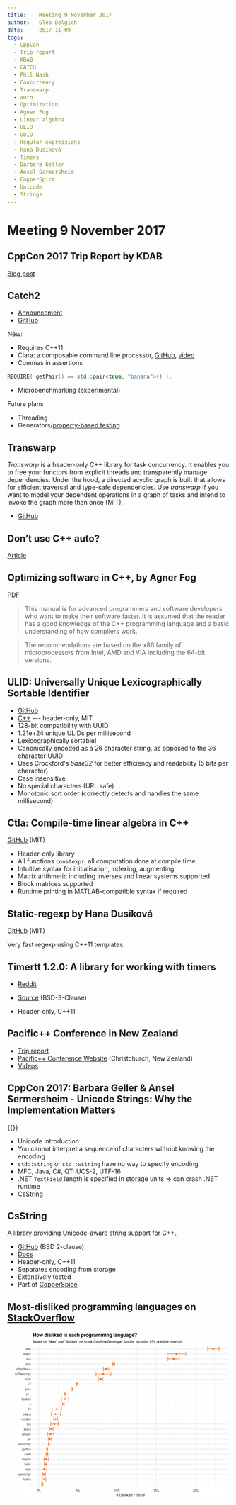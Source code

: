 ```yaml
---
title:    Meeting 9 November 2017
author:   Gleb Dolgich
date:     2017-11-09
tags:
  - CppCon
  - Trip report
  - KDAB
  - CATCH
  - Phil Nash
  - Concurrency
  - Transwarp
  - auto
  - Optimization
  - Agner Fog
  - Linear algebra
  - ULID
  - UUID
  - Regular expressions
  - Hana Dusíková
  - Timers
  - Barbara Geller
  - Ansel Sermersheim
  - CopperSpice
  - Unicode
  - Strings
---
```


# Meeting 9 November 2017

## CppCon 2017 Trip Report by KDAB

[Blog post](http://www.kdab.com/cppcon-2017-trip-report/)

## Catch2

* [Announcement](http://www.levelofindirection.com/journal/2017/11/3/catch2-released.html)
* [GitHub](https://github.com/catchorg/Catch2)

New:

* Requires C++11
* Clara: a composable command line processor, [GitHub](https://github.com/philsquared/Clara), [video](https://www.youtube.com/watch?v=Od4bjLfwI-A)
* Commas in assertions

```cpp
REQUIRE( getPair() == std::pair<true, "banana">() );
```

* Microbenchmarking (experimental)

Future plans

* Threading
* Generators/[property-based testing](http://hypothesis.works/articles/what-is-property-based-testing/)

## Transwarp

*Transwarp* is a header-only C++ library for task concurrency. It enables you to free your functors from explicit threads and transparently manage dependencies. Under the hood, a directed acyclic graph is built that allows for efficient traversal and type-safe dependencies. Use *transwarp* if you want to model your dependent operations in a graph of tasks and intend to invoke the graph more than once (MIT).

* [GitHub](https://github.com/bloomen/transwarp)

## Don’t use C++ auto?

[Article](http://swdevmastery.com/dont-use-c-auto-restricting-auto-is-not-the-best-decision-for-your-company-and-it-is-unfair-to-your-developers-instead-train-them-on-how-to-use-it/)

## Optimizing software in C++, by Agner Fog

[PDF](http://agner.org/optimize/optimizing_cpp.pdf)

> This manual is for advanced programmers and software developers who want to make their software faster. It is assumed that the reader has a good knowledge of the C++ programming language and a basic understanding of how compilers work.

> The recommendations are based on the x86 family of microprocessors from Intel, AMD and VIA including the 64-bit versions.

## ULID: Universally Unique Lexicographically Sortable Identifier

* [GitHub](https://github.com/alizain/ulid)
* [C++](https://github.com/suyash/ulid) --- header-only, MIT
* 128-bit compatibility with UUID
* 1.21e+24 unique ULIDs per millisecond
* Lexicographically sortable!
* Canonically encoded as a 26 character string, as opposed to the 36 character UUID
* Uses Crockford's *base32* for better efficiency and readability (5 bits per character)
* Case insensitive
* No special characters (URL safe)
* Monotonic sort order (correctly detects and handles the same millisecond)

## Ctla: Compile-time linear algebra in C++

[GitHub](https://github.com/moroneyt/ctla) (MIT)

* Header-only library
* All functions `constexpr`, all computation done at compile time
* Intuitive syntax for initialisation, indexing, augmenting
* Matrix arithmetic including inverses and linear systems supported
* Block matrices supported
* Runtime printing in MATLAB-compatible syntax if required

## Static-regexp by Hana Dusíková

[GitHub](https://github.com/hanickadot/static-regexp-old) (MIT)

Very fast regexp using C++11 templates.

## Timertt 1.2.0: A library for working with timers

* [Reddit](https://www.reddit.com/r/cpp/comments/792y88/timertt120_a_lightweight_headeronly_c11_library/)
* [Source](https://svn.code.sf.net/p/sobjectizer/repo/tags/timertt/1.2.0/) (BSD-3-Clause)

* Header-only, C++11

## Pacific++ Conference in New Zealand

* [Trip report](https://kirit.com/Blog:/2017-10-31/Pacific++%20trip%20report)
* [Pacific++ Conference Website](https://pacificplusplus.com/) (Christchurch, New Zealand)
* [Videos](https://www.youtube.com/channel/UCrRR5mU5aqvtZAuEGYfdTjw/videos)

## CppCon 2017: Barbara Geller & Ansel Sermersheim - Unicode Strings: Why the Implementation Matters

{{<youtube id="ysh2B6ZgNXk" title="Barbara Geller & Ansel Sermersheim - Unicode Strings: Why the Implementation Matters">}}

* Unicode introduction
* You cannot interpret a sequence of characters without knowing the encoding
* `std::string` or `std::wstring` have no way to specify encoding
* MFC, Java, C#, QT: UCS-2, UTF-16
* .NET `TextField` length is specified in storage units => can crash .NET runtime
* [CsString](https://github.com/copperspice/cs_string)

## CsString

A library providing Unicode-aware string support for C++.

* [GitHub](https://github.com/copperspice/cs_string) (BSD 2-clause)
* [Docs](http://www.copperspice.com/docs/cs_string/namespace_cs_string.html)
* Header-only, C++11
* Separates encoding from storage
* Extensively tested
* Part of [CopperSpice](https://github.com/copperspice)

## Most-disliked programming languages on [StackOverflow](https://stackoverflow.blog/2017/10/31/disliked-programming-languages/)

![](/img/languages-1-900x675-200ppi-90pc.png)
